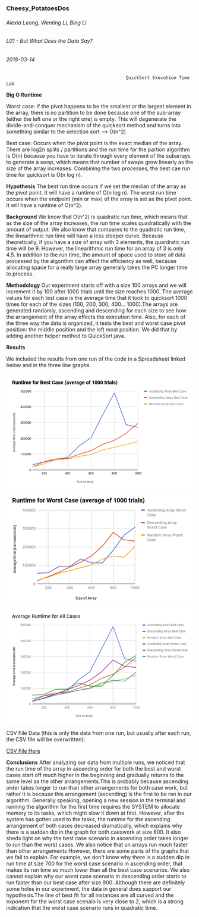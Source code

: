 ### Cheesy_PotatoesDos
###### Alexia Leong, Wenting Li, Bing Li
###### L01 - But What Does the Data Say?
###### 2018-03-14

                                                 QuickSort Execution Time Lab 
  
**Big O Runtime**

Worst case: if the pivot happens to be the smallest or the largest element in the array, there is no partition to be done because one of the sub-array (either the left one or the right one) is empty. This will degenerate the divide-and-conquer mechanism of the quicksort method and turns into something similar to the selection sort --> O(n^2)

Best case: Occurs when the pivot point is the exact median of the array. There are log2n splits / partitions and the run time for the partion algorithm is O(n) because you have to iterate through every element of the subarrays to generate a swap, which means that number of swaps grow linearly as the size of the array increases. Combining the two processes, the best cae run time for quicksort is O(n log n). 
                                                                                         
**Hypothesis**
The best run time occurs if we set the median of the array as the pivot point. It will have a runtime of O(n log n). The worst run time occurs when the endpoint (min or max) of the array is set as the pivot point. It will have a runtime of O(n^2).

**Background**
We know that O(n^2) is quadratic run time, which means that as the size of the array increases, the run time scales quadratically with the amount of output. We also know that compares to the quadratic run time, the linearithmic run time will have a less steeper curve. Because theoretically, if you have a size of array with 3 elements, the quardratic run time will be 9. However, the linearithmic run time for an array of 3 is only 4.5. In addition to the run time, the amount of space used to store all data processed by the algorithm can affect the efficiency as well, because allocating space for a really large array generally takes the PC longer time to process.

**Methodology**
Our experiment starts off with a size 100 arrays and we will increment it by 100 after 1000 trials until the size reaches 1000. The average values for each test case is the average time that it took to quicksort 1000 times for each of the sizes (100, 200, 300, 400... 1000).The arrays are generated randomly, ascending and descending for each size to see how the arrangement of the array effects the execution time. Also, for each of the three way the data is organized, it tests the best and worst case pivot position: the middle position and the left most position. We did that by adding another helper method to QuickSort.java.

**Results**

We included the results from one run of the code in a Spreadsheet linked below and in the three line graphs. 

![image of graph](https://github.com/aleong1/Cheesy_PotatoesDos/blob/master/bestchart.png)
![image of graph](https://github.com/aleong1/Cheesy_PotatoesDos/blob/master/worstchart.png)
![image of graph](https://github.com/aleong1/Cheesy_PotatoesDos/blob/master/allchart.png)

CSV File Data (this is only the data from one run, but usually after each run, the CSV file will be overwritten):

[CSV File Here](https://github.com/aleong1/Cheesy_PotatoesDos/blob/master/quicksort.csv)



**Conclusions**
  After analyzing our data from multiple runs, we noticed that the run time of the array in ascending order for both the best and worst cases start off much higher in the beginning and gradually returns to the same level as the other arrangements.This is probably because ascending order takes longer to run than other arrangements for both case work, but rather it is because this arrangement (ascending) is the first to be ran in our algorithm. Generally speaking, opening a new session in the terminal and running the algorithm for the first time requires the SYSTEM to allocate memory to its tasks, which might slow it down at first. However, after the system has gotten used to the tasks, the runtime for the ascending arrangement of both cases decreased dramatically, which explains why there is a sudden dip in the graph for both caeswork at size 800. It also sheds light on why the best case scenario in ascending order takes longer to run than the worst cases. We also notice that un arrays run much faster than other arrangements
  However, there are some parts of the graphs that we fail to explain. For example, we don't know why there is a sudden dip in run time at size 700 for the worst case scenario in ascending order, that makes its run time so much lower than all the best case scenarios. We also cannot explain why our worst case scenario in descending order starts to run faster than our best case after size 900. 
  Although there are definitely some holes in our experiment, the data in general does support our hypothesis.The line of best fit for all instances are all curved and the exponent for the worst case scenaio is very close to 2, which is a strong indication that the worst case scenario runs in quadratic time. 

